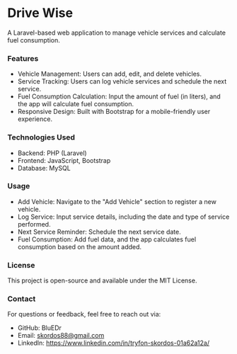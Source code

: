 # Drive Wise

A Laravel-based web application to manage vehicle services and calculate fuel consumption.

### Features

+ Vehicle Management: Users can add, edit, and delete vehicles.
+ Service Tracking: Users can log vehicle services and schedule the next service.
+ Fuel Consumption Calculation: Input the amount of fuel (in liters), and the app will calculate fuel consumption.
+ Responsive Design: Built with Bootstrap for a mobile-friendly user experience.

### Technologies Used

+ Backend: PHP (Laravel)
+ Frontend: JavaScript, Bootstrap
+ Database: MySQL

### Usage

+ Add Vehicle: Navigate to the "Add Vehicle" section to register a new vehicle.
+ Log Service: Input service details, including the date and type of service performed.
+ Next Service Reminder: Schedule the next service date.
+ Fuel Consumption: Add fuel data, and the app calculates fuel consumption based on the amount added.

### License

This project is open-source and available under the MIT License.

### Contact

For questions or feedback, feel free to reach out via: 
+ GitHub:   BluEDr
+ Email:    skordos88@gmail.com
+ LinkedIn: https://www.linkedin.com/in/tryfon-skordos-01a62a12a/
